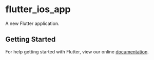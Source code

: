 # flutter_ios_app

A new Flutter application.

## Getting Started

For help getting started with Flutter, view our online
[documentation](https://flutter.io/).
